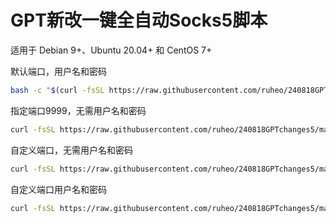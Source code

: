 # GPT新改一键全自动Socks5脚本
适用于 Debian 9+、Ubuntu 20.04+ 和 CentOS 7+ 

默认端口，用户名和密码
```bash
bash -c "$(curl -fsSL https://raw.githubusercontent.com/ruheo/240818GPTchanges5/main/socks5.sh)"
```

指定端口9999，无需用户名和密码
```bash
curl -fsSL https://raw.githubusercontent.com/ruheo/240818GPTchanges5/main/socks5.sh | sudo bash -s -- noauth
```

自定义端口，无需用户名和密码
```bash
curl -fsSL https://raw.githubusercontent.com/ruheo/240818GPTchanges5/main/socks5.sh | sudo bash -s -- noauth 端口号
```

自定义端口用户名和密码
```bash
curl -fsSL https://raw.githubusercontent.com/ruheo/240818GPTchanges5/main/socks5.sh | sudo bash -s -- password 端口 用户名 密码
```
